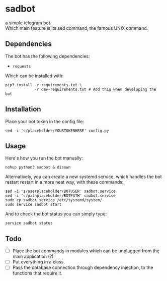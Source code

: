 # sadbot
a simple telegram bot.  
Which main feature is its sed command, the famous UNIX command.

## Dependencies
The bot has the following dependencies:
- `requests`

Which can be installed with:
```
pip3 install -r requirements.txt \
             -r dev-requirements.txt # Add this when developing the bot
```

## Installation
Place your bot token in the config file:
```
sed -i 's/placeholder/YOURTOKENHERE' config.py
```

## Usage
Here's how you run the bot manually:  
```
nohup python3 sadbot & disown
```
Alternatively, you can create a new systemd service, which handles the bot restart
restart in a more neat way, with these commands:
```
sed -i 's/userplaceholder/BOTUSER' sadbot.service
sed -i 's/pathplaceholder/BOTPATH' sadbot.service
sudo cp sadbot.service /etc/systemd/system/
sudo service sadbot start
```
And to check the bot status you can simply type:
```
service sadbot status
```

## Todo
- [ ] Place the bot commands in modules which can be unplugged from the
main application (?).
- [ ] Put everything in a class.
- [ ] Pass the database connection through dependency injection, to the
functions that require it.
